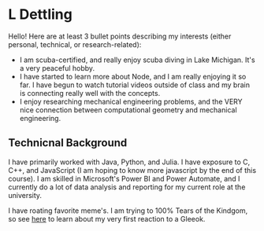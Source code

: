 # L Dettling
Hello! Here are at least 3 bullet points describing my interests (either personal, technical, or research-related):
- I am scuba-certified, and really enjoy scuba diving in Lake Michigan. It's a very peaceful hobby.
- I have started to learn more about Node, and I am really enjoying it so far. I have begun to watch tutorial videos outside of class and my brain is connecting really well with the concepts.
- I enjoy researching mechanical engineering problems, and the VERY nice connection between computational geometry and mechanical engineering. 


## Technicnal Background 
I have primarily worked with Java, Python, and Julia. I have exposure to C, C++, and JavaScript (I am hoping to know more javascript by the end of this course). I am skilled in Microsoft's Power BI and Power Automate, and I currently do a lot of data analysis and reporting for my current role at the university.



I have roating favorite meme's. I am trying to 100% Tears of the Kindgom, so see [here](https://preview.redd.it/totk-one-of-the-hardest-battles-in-the-game-v0-ec445feszgmb1.jpg?width=1080&crop=smart&auto=webp&s=f556d62e18f4b4959539bebee6efcd08fae0929c) to learn about my very first reaction to a Gleeok. 


